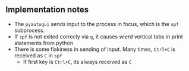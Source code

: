 ## Implementation notes

- The `pyautogui` sends input to the process in focus, which is the `spf` subprocess.
- If `spf` is not exited correcly via `q`, it causes wierd vertical tabs in print statements from python
- There is some flakiness in sending of input. Many times, `Ctrl+C` is received as `C` in `spf`
  - If first key is `Ctrl+C`, its always received as `C`